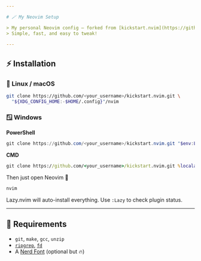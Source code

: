 ```yaml
---

# 🪄 My Neovim Setup

> My personal Neovim config — forked from [kickstart.nvim](https://github.com/nvim-lua/kickstart.nvim) 💫
> Simple, fast, and easy to tweak!

---
```


## ⚡ Installation

### 🐧 Linux / macOS

```bash
git clone https://github.com/<your_username>/kickstart.nvim.git \
  "${XDG_CONFIG_HOME:-$HOME/.config}"/nvim
```

### 🪟 Windows

**PowerShell**

```powershell
git clone https://github.com/<your_username>/kickstart.nvim.git "$env:LOCALAPPDATA\nvim"
```

**CMD**

```cmd
git clone https://github.com/<your_username>/kickstart.nvim.git %localappdata%\nvim
```

Then just open Neovim 🎉

```bash
nvim
```

Lazy.nvim will auto-install everything.
Use `:Lazy` to check plugin status.

---

## 🧰 Requirements

* `git`, `make`, `gcc`, `unzip`
* [`ripgrep`](https://github.com/BurntSushi/ripgrep), [`fd`](https://github.com/sharkdp/fd)
* A [Nerd Font](https://www.nerdfonts.com/) (optional but 🔥)
